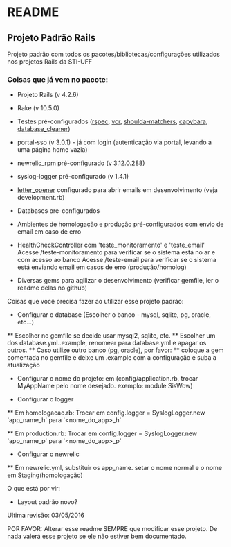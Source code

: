 # README

## Projeto Padrão Rails

Projeto padrão com todos os pacotes/bibliotecas/configurações utilizados nos projetos Rails da STI-UFF

### Coisas que já vem no pacote:

* Projeto Rails (v 4.2.6)

* Rake (v 10.5.0)

* Testes pré-configurados ([rspec](https://github.com/rspec/rspec-rails),
[vcr](https://github.com/vcr/vcr/),
[shoulda-matchers](https://github.com/thoughtbot/shoulda-matchers),
[capybara](https://github.com/jnicklas/capybara),
[database_cleaner](https://github.com/DatabaseCleaner/database_cleaner))

* portal-sso (v 3.0.1) - já com login (autenticação via portal, levando a uma página home vazia)

* newrelic_rpm pré-configurado (v 3.12.0.288)

* syslog-logger pré-configurado (v 1.4.1)

* [letter_opener](https://github.com/ryanb/letter_opener) configurado para abrir emails em desenvolvimento (veja development.rb)

* Databases pre-configurados

* Ambientes de homologação e produção pré-configurados com envio de email em caso de erro

* HealthCheckController com 'teste_monitoramento' e 'teste_email'
Acesse /teste-monitoramento para verificar se o sistema está no ar e com acesso ao banco
Acesse /teste-email para verificar se o sistema está enviando email em casos de erro (produção/homolog)

* Diversas gems para agilizar o desenvolvimento (verificar gemfile, ler o readme delas no github)

Coisas que você precisa fazer ao utilizar esse projeto padrão:

* Configurar o database (Escolher o banco - mysql, sqlite, pg, oracle, etc...)

** Escolher no gemfile se decide usar mysql2, sqlite, etc.
** Escolher um dos database.yml.<banco>.example, renomear para database.yml e apagar os outros.
** Caso utilize outro banco (pg, oracle), por favor:
** coloque a gem comentada no gemfile e deixe um .example com a configuração e suba a atualização

* Configurar o nome do projeto: em (config/application.rb, trocar MyAppName pelo nome desejado. exemplo: module SisWow)

* Configurar o logger

** Em homologacao.rb: Trocar em config.logger = SyslogLogger.new 'app_name_h' para '<nome_do_app>_h'

** Em production.rb: Trocar em config.logger = SyslogLogger.new 'app_name_p' para '<nome_do_app>_p'

* Configurar o newrelic

** Em newrelic.yml, substituir os app_name. setar o nome normal e o nome em Staging(homologação)

O que está por vir:

* Layout padrão novo?

Ultima revisão: 03/05/2016

POR FAVOR: Alterar esse readme SEMPRE que modificar esse projeto.
De nada valerá esse projeto se ele não estiver bem documentado.